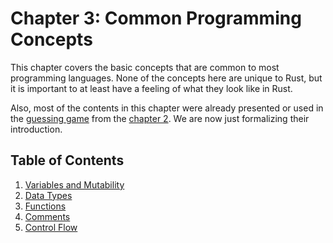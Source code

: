 # Chapter 3: Common Programming Concepts

This chapter covers the basic concepts that are common to most programming languages. None of the concepts here are unique to Rust, but it is important to at least have a feeling of what they look like in Rust.

Also, most of the contents in this chapter were already presented or used in the [guessing game](./../02_programming_a_guessing_game/guessing_game/src/main.rs) from the [chapter 2](./../02_programming_a_guessing_game/readme.md). We are now just formalizing their introduction.

## Table of Contents

1. [Variables and Mutability](./1_variables_and_mutability/readme.md)
2. [Data Types](./2_data_types/readme.md)
3. [Functions](./3_functions/readme.md)
4. [Comments](./4_comments/readme.md)
5. [Control Flow](./5_control_flow/readme.md)
